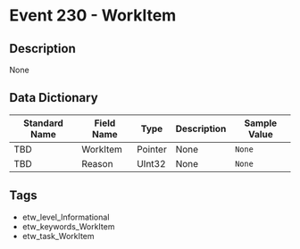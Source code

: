 # Event 230 - WorkItem

## Description
None

## Data Dictionary
|Standard Name|Field Name|Type|Description|Sample Value|
|---|---|---|---|---|
|TBD|WorkItem|Pointer|None|`None`|
|TBD|Reason|UInt32|None|`None`|

## Tags
* etw_level_Informational
* etw_keywords_WorkItem
* etw_task_WorkItem